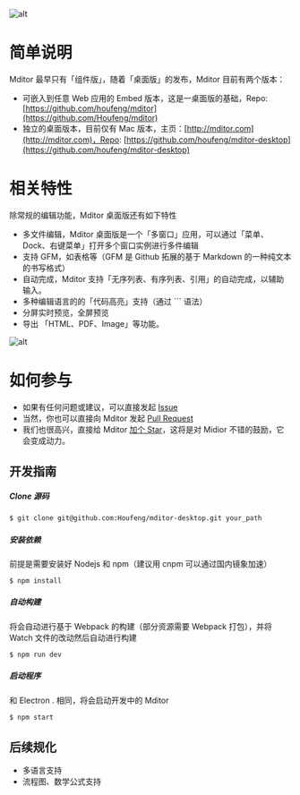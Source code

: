 ![alt](http://mditor.com/assets/site-shot.png)
 

# 简单说明
Mditor 最早只有「组件版」，随着「桌面版」的发布，Mditor 目前有两个版本：
- 可嵌入到任意 Web 应用的 Embed 版本，这是一桌面版的基础，Repo: [https://github.com/houfeng/mditor](https://github.com/Houfeng/mditor) 
- 独立的桌面版本，目前仅有 Mac 版本，主页：[http://mditor.com](http://mditor.com)，Repo: [https://github.com/houfeng/mditor-desktop](https://github.com/houfeng/mditor-desktop)

  
# 相关特性
除常规的编辑功能，Mditor 桌面版还有如下特性
- 多文件编辑，Mditor 桌面版是一个「多窗口」应用，可以通过「菜单、Dock、右键菜单」打开多个窗口实例进行多件编辑
- 支持 GFM，如表格等（GFM 是 Github 拓展的基于 Markdown 的一种纯文本的书写格式）
- 自动完成，Mditor 支持「无序列表、有序列表、引用」的自动完成，以辅助输入。
- 多种编辑语言的的「代码高亮」支持（通过 ``` 语法）
- 分屏实时预览，全屏预览
- 导出 「HTML、PDF、Image」等功能。

![alt](http://mditor.com/assets/export-shot.png)
  
# 如何参与
- 如果有任何问题或建议，可以直接发起 [Issue](https://github.com/Houfeng/mditor-desktop/issues)
- 当然，你也可以直接向 Mditor 发起 [Pull Request](https://github.com/Houfeng/mditor-desktop/pulls)
- 我们也很高兴，直接给 Mditor [加个 Star](https://github.com/houfeng/mditor-desktop)，这将是对 Midior 不错的鼓励，它会变成动力。

  
## 开发指南

##### Clone 源码
```sh
$ git clone git@github.com:Houfeng/mditor-desktop.git your_path
```

##### 安装依赖
前提是需要安装好 Nodejs 和 npm（建议用 cnpm 可以通过国内镜象加速）
```sh
$ npm install
```

##### 自动构建
将会自动进行基于 Webpack 的构建（部分资源需要 Webpack 打包），并将 Watch 文件的改动然后自动进行构建
```sh
$ npm run dev
```

##### 启动程序 
和 Electron . 相同，将会启动开发中的 Mditor 
```sh
$ npm start
```

## 后续规化
- 多语言支持
- 流程图、数学公式支持